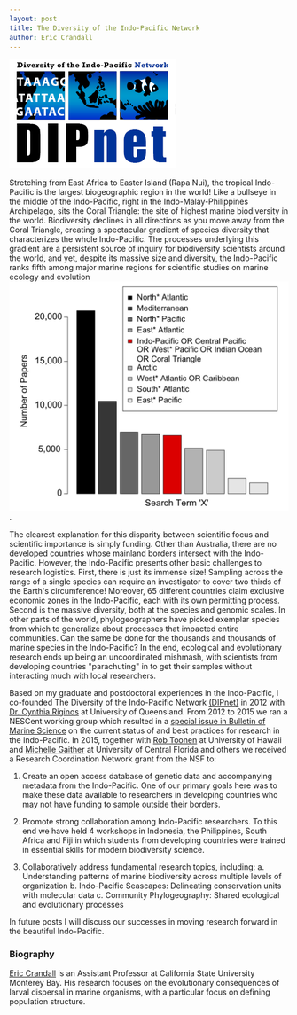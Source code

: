 ```yaml
---
layout: post 
title: The Diversity of the Indo-Pacific Network 
author: Eric Crandall
---
```

![](../img/dipnet_color_300px.png)

Stretching from East Africa to Easter Island (Rapa Nui), the tropical Indo-Pacific is the largest biogeographic region in the world! Like a bullseye in the middle of the Indo-Pacific, right in the Indo-Malay-Philippines Archipelago, sits the Coral Triangle: the site of highest marine biodiversity in the world. Biodiversity declines in all directions as you move away from the Coral Triangle, creating a spectacular gradient of species diversity that characterizes the whole Indo-Pacific. The processes underlying this gradient are a persistent source of inquiry for biodiversity scientists around the world, and yet, despite its massive size and diversity, the Indo-Pacific ranks fifth among major marine regions for scientific studies on marine ecology and evolution ![Figure 1](../img/Indo_Pacific_SSI.jpg).

The clearest explanation for this disparity between scientific focus and scientific importance is simply funding. Other than Australia, there are no developed countries whose mainland borders intersect with the Indo-Pacific. However, the Indo-Pacific presents other basic challenges to research logistics. First, there is just its immense size! Sampling across the range of a single species can require an investigator to cover two thirds of the Earth's circumference! Moreover, 65 different countries claim exclusive economic zones in the Indo-Pacific, each with its own permitting process. Second is the massive diversity, both at the species and genomic scales. In other parts of the world, phylogeographers have picked exemplar species from which to generalize about processes that impacted entire communities. Can the same be done for the thousands and thousands of marine species in the Indo-Pacific? In the end, ecological and evolutionary research ends up being an uncoordinated mishmash, with scientists from developing countries "parachuting" in to get their samples without interacting much with local researchers.

Based on my graduate and postdoctoral experiences in the Indo-Pacific, I co-founded The Diversity of the Indo-Pacific Network [(DIPnet)](http://diversityindopacific.net) in 2012 with [Dr. Cynthia Riginos](http://www.cynthiariginos.org/wordpress/) at University of Queensland. From 2012 to 2015 we ran a NESCent working group which resulted in a [special issue in Bulletin of Marine Science](https://www.ingentaconnect.com/content/umrsmas/bullmar/2014/00000090/00000001%3bjsessionid=yhpkq541xogx.alice) on the current status of and best practices for research in the Indo-Pacific. In 2015, together with [Rob Toonen](http://tobolab.org) at University of Hawaii and [Michelle Gaither](https://sciences.ucf.edu/biology/faculty/michelle-gaither/) at University of Central Florida and others we received a Research Coordination Network grant from the NSF to:

1) Create an open access database of genetic data and accompanying metadata from the Indo-Pacific. One of our primary goals here was to make these data available to researchers in developing countries who may not have funding to sample outside their borders.

2) Promote strong collaboration among Indo-Pacific researchers. To this end we have held 4 workshops in Indonesia, the Philippines, South Africa and Fiji in which students from developing countries were trained in essential skills for modern biodiversity science.

3) Collaboratively address fundamental research topics, including:
	a. Understanding patterns of marine biodiversity across multiple levels of organization 
	b. Indo-Pacific Seascapes: Delineating conservation units with molecular data 
	c. Community Phylogeography: Shared ecological and evolutionary processes
	
In future posts I will discuss our successes in moving research forward in the beautiful Indo-Pacific. 


### Biography
[Eric Crandall](http://www.ericcrandall.org) is an Assistant Professor at California State University Monterey Bay. His research focuses on the evolutionary consequences of larval dispersal in marine organisms, with a particular focus on defining population structure. 
	
